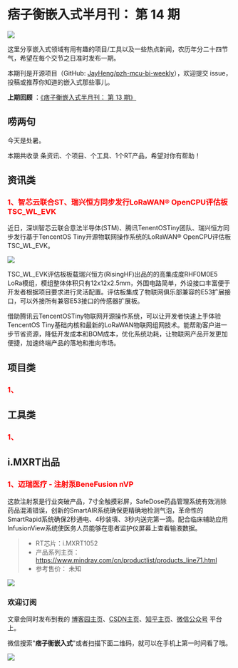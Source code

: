 # 痞子衡嵌入式半月刊： 第 14 期

![](http://henjay724.com/image/cnblogs/pzh_mcu_bi_weekly.PNG)

这里分享嵌入式领域有用有趣的项目/工具以及一些热点新闻，农历年分二十四节气，希望在每个交节之日准时发布一期。

本期刊是开源项目（GitHub: [JayHeng/pzh-mcu-bi-weekly](https://github.com/JayHeng/pzh-mcu-bi-weekly)），欢迎提交 issue，投稿或推荐你知道的嵌入式那些事儿。

**上期回顾** ：[《痞子衡嵌入式半月刊： 第 13 期》](https://www.cnblogs.com/henjay724/p/13455615.html)

## 唠两句

今天是处暑。

本期共收录 条资讯、个项目、个工具、1个RT产品，希望对你有帮助！

## 资讯类

### <font color="red">1、智芯云联合ST、瑞兴恒方同步发行LoRaWAN® OpenCPU评估板TSC_WL_EVK</font>

近日，深圳智芯云联合意法半导体(STM)、腾讯TenentOSTiny团队、瑞兴恒方同步发行基于TencentOS Tiny开源物联网操作系统的LoRaWAN® OpenCPU评估板TSC_WL_EVK。

![](http://henjay724.com/image/biweekly/TSC_WL_EVK.png)

TSC_WL_EVK评估板板载瑞兴恒方(RisingHF)出品的的高集成度RHF0M0E5 LoRa模组，模组整体体积只有12x12x2.5mm，外围电路简单，外设接口丰富便于开发者根据项目要求进行灵活配置。评估板集成了物联网俱乐部兼容的E53扩展接口，可以外接所有兼容E53接口的传感器扩展板。

借助腾讯云TencentOSTiny物联网开源操作系统，可以让开发者快速上手体验TencentOS Tiny基础内核和最新的LoRaWAN物联网组网技术。能帮助客户进一步节省资源，降低开发成本和BOM成本，优化系统功耗，让物联网产品开发更加便捷，加速终端产品的落地和推向市场。

## 项目类

### <font color="red">1、</font>



## 工具类

### <font color="red">1、</font>



## i.MXRT出品

### <font color="red">1、迈瑞医疗 - 注射泵BeneFusion nVP</font>

这款注射泵是行业突破产品，7寸全触摸彩屏，SafeDose药品管理系统有效消除药品混淆错误，创新的SmartAIR系统确保更精确地检测气泡，革命性的SmartRapid系统确保2秒通电、4秒装填、3秒内送完第一滴。配合临床辅助应用InfusionView系统使医务人员能够在患者监护仪屏幕上查看输液数据。

> * RT芯片：i.MXRT1052
> * 产品系列主页： https://www.mindray.com/cn/productlist/products_line71.html
> * 参考售价： 未知

![](http://henjay724.com/image/biweekly/Mindary_BeneFusion_nVP.PNG)

### 欢迎订阅

文章会同时发布到我的 [博客园主页](https://www.cnblogs.com/henjay724/)、[CSDN主页](https://blog.csdn.net/henjay724)、[知乎主页](https://www.zhihu.com/people/henjay724)、[微信公众号](http://weixin.sogou.com/weixin?type=1&query=痞子衡嵌入式) 平台上。

微信搜索"__痞子衡嵌入式__"或者扫描下面二维码，就可以在手机上第一时间看了哦。

![](http://henjay724.com/image/github/pzhMcu_qrcode_258x258.jpg)



